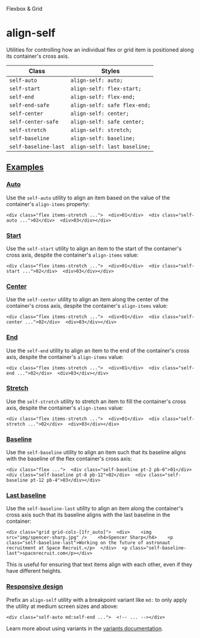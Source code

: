 Flexbox & Grid

# align-self

Utilities for controlling how an individual flex or grid item is positioned along its container's cross axis.

| Class                | Styles                       |
| -------------------- | ---------------------------- |
| `self-auto`          | `align-self: auto;`          |
| `self-start`         | `align-self: flex-start;`    |
| `self-end`           | `align-self: flex-end;`      |
| `self-end-safe`      | `align-self: safe flex-end;` |
| `self-center`        | `align-self: center;`        |
| `self-center-safe`   | `align-self: safe center;`   |
| `self-stretch`       | `align-self: stretch;`       |
| `self-baseline`      | `align-self: baseline;`      |
| `self-baseline-last` | `align-self: last baseline;` |

## [Examples](#examples)

### [Auto](#auto)

Use the `self-auto` utility to align an item based on the value of the container's `align-items` property:

```
<div class="flex items-stretch ...">  <div>01</div>  <div class="self-auto ...">02</div>  <div>03</div></div>
```

### [Start](#start)

Use the `self-start` utility to align an item to the start of the container's cross axis, despite the container's `align-items` value:

```
<div class="flex items-stretch ...">  <div>01</div>  <div class="self-start ...">02</div>  <div>03</div></div>
```

### [Center](#center)

Use the `self-center` utility to align an item along the center of the container's cross axis, despite the container's `align-items` value:

```
<div class="flex items-stretch ...">  <div>01</div>  <div class="self-center ...">02</div>  <div>03</div></div>
```

### [End](#end)

Use the `self-end` utility to align an item to the end of the container's cross axis, despite the container's `align-items` value:

```
<div class="flex items-stretch ...">  <div>01</div>  <div class="self-end ...">02</div>  <div>03</div></div>
```

### [Stretch](#stretch)

Use the `self-stretch` utility to stretch an item to fill the container's cross axis, despite the container's `align-items` value:

```
<div class="flex items-stretch ...">  <div>01</div>  <div class="self-stretch ...">02</div>  <div>03</div></div>
```

### [Baseline](#baseline)

Use the `self-baseline` utility to align an item such that its baseline aligns with the baseline of the flex container's cross axis:

```
<div class="flex ...">  <div class="self-baseline pt-2 pb-6">01</div>  <div class="self-baseline pt-8 pb-12">02</div>  <div class="self-baseline pt-12 pb-4">03</div></div>
```

### [Last baseline](#last-baseline)

Use the `self-baseline-last` utility to align an item along the container's cross axis such that its baseline aligns with the last baseline in the container:

```
<div class="grid grid-cols-[1fr_auto]">  <div>    <img src="img/spencer-sharp.jpg" />    <h4>Spencer Sharp</h4>    <p class="self-baseline-last">Working on the future of astronaut recruitment at Space Recruit.</p>  </div>  <p class="self-baseline-last">spacerecruit.com</p></div>
```

This is useful for ensuring that text items align with each other, even if they have different heights.

### [Responsive design](#responsive-design)

Prefix an `align-self` utility with a breakpoint variant like `md:` to only apply the utility at medium screen sizes and above:

```
<div class="self-auto md:self-end ...">  <!-- ... --></div>
```

Learn more about using variants in the [variants documentation](/docs/hover-focus-and-other-states).
